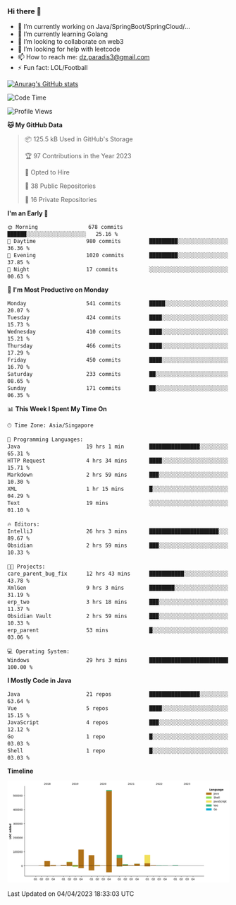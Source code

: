 ### Hi there 👋

- 🔭 I’m currently working on Java/SpringBoot/SpringCloud/...
- 🌱 I’m currently learning Golang
- 👯 I’m looking to collaborate on web3
- 🤔 I’m looking for help with leetcode
- 📫 How to reach me: dz.paradis3@gmail.com
- ⚡ Fun fact: LOL/Football

[![Anurag's GitHub stats](https://github-readme-stats.vercel.app/api?username=xiumu2017&show_icons=true&theme=radical)](https://github.com/anuraghazra/github-readme-stats)

<!--
**xiumu2017/xiumu2017** is a ✨ _special_ ✨ repository because its `README.md` (this file) appears on your GitHub profile.

Here are some ideas to get you started:

- 🔭 I’m currently working on ...
- 🌱 I’m currently learning ...
- 👯 I’m looking to collaborate on ...
- 🤔 I’m looking for help with ...
- 💬 Ask me about ...
- 📫 How to reach me: ...
- 😄 Pronouns: ...
- ⚡ Fun fact: ...
-->

<!--START_SECTION:waka-->
![Code Time](http://img.shields.io/badge/Code%20Time-1%2C321%20hrs%205%20mins-blue)

![Profile Views](http://img.shields.io/badge/Profile%20Views-0-blue)

**🐱 My GitHub Data** 

> 📦 125.5 kB Used in GitHub's Storage 
 > 
> 🏆 97 Contributions in the Year 2023
 > 
> 💼 Opted to Hire
 > 
> 📜 38 Public Repositories 
 > 
> 🔑 16 Private Repositories 
 > 
**I'm an Early 🐤** 

```text
🌞 Morning                678 commits         ██████░░░░░░░░░░░░░░░░░░░   25.16 % 
🌆 Daytime                980 commits         █████████░░░░░░░░░░░░░░░░   36.36 % 
🌃 Evening                1020 commits        █████████░░░░░░░░░░░░░░░░   37.85 % 
🌙 Night                  17 commits          ░░░░░░░░░░░░░░░░░░░░░░░░░   00.63 % 
```
📅 **I'm Most Productive on Monday** 

```text
Monday                   541 commits         █████░░░░░░░░░░░░░░░░░░░░   20.07 % 
Tuesday                  424 commits         ████░░░░░░░░░░░░░░░░░░░░░   15.73 % 
Wednesday                410 commits         ████░░░░░░░░░░░░░░░░░░░░░   15.21 % 
Thursday                 466 commits         ████░░░░░░░░░░░░░░░░░░░░░   17.29 % 
Friday                   450 commits         ████░░░░░░░░░░░░░░░░░░░░░   16.70 % 
Saturday                 233 commits         ██░░░░░░░░░░░░░░░░░░░░░░░   08.65 % 
Sunday                   171 commits         ██░░░░░░░░░░░░░░░░░░░░░░░   06.35 % 
```


📊 **This Week I Spent My Time On** 

```text
🕑︎ Time Zone: Asia/Singapore

💬 Programming Languages: 
Java                     19 hrs 1 min        ████████████████░░░░░░░░░   65.31 % 
HTTP Request             4 hrs 34 mins       ████░░░░░░░░░░░░░░░░░░░░░   15.71 % 
Markdown                 2 hrs 59 mins       ███░░░░░░░░░░░░░░░░░░░░░░   10.30 % 
XML                      1 hr 15 mins        █░░░░░░░░░░░░░░░░░░░░░░░░   04.29 % 
Text                     19 mins             ░░░░░░░░░░░░░░░░░░░░░░░░░   01.10 % 

🔥 Editors: 
IntelliJ                 26 hrs 3 mins       ██████████████████████░░░   89.67 % 
Obsidian                 2 hrs 59 mins       ███░░░░░░░░░░░░░░░░░░░░░░   10.33 % 

🐱‍💻 Projects: 
care_parent_bug_fix      12 hrs 43 mins      ███████████░░░░░░░░░░░░░░   43.78 % 
XmlGen                   9 hrs 3 mins        ████████░░░░░░░░░░░░░░░░░   31.19 % 
erp_two                  3 hrs 18 mins       ███░░░░░░░░░░░░░░░░░░░░░░   11.37 % 
Obsidian Vault           2 hrs 59 mins       ███░░░░░░░░░░░░░░░░░░░░░░   10.33 % 
erp_parent               53 mins             █░░░░░░░░░░░░░░░░░░░░░░░░   03.06 % 

💻 Operating System: 
Windows                  29 hrs 3 mins       █████████████████████████   100.00 % 
```

**I Mostly Code in Java** 

```text
Java                     21 repos            ████████████████░░░░░░░░░   63.64 % 
Vue                      5 repos             ████░░░░░░░░░░░░░░░░░░░░░   15.15 % 
JavaScript               4 repos             ███░░░░░░░░░░░░░░░░░░░░░░   12.12 % 
Go                       1 repo              █░░░░░░░░░░░░░░░░░░░░░░░░   03.03 % 
Shell                    1 repo              █░░░░░░░░░░░░░░░░░░░░░░░░   03.03 % 
```



**Timeline**

![Lines of Code chart](https://raw.githubusercontent.com/xiumu2017/xiumu2017/main/assets/bar_graph.png)


 Last Updated on 04/04/2023 18:33:03 UTC
<!--END_SECTION:waka-->
